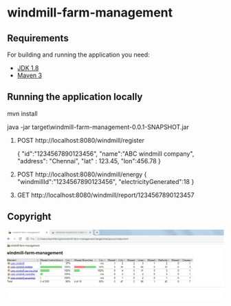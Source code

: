 # windmill-farm-management


## Requirements

For building and running the application you need:

- [JDK 1.8](http://www.oracle.com/technetwork/java/javase/downloads/jdk8-downloads-2133151.html)
- [Maven 3](https://maven.apache.org)

## Running the application locally

mvn install

java -jar target\windmill-farm-management-0.0.1-SNAPSHOT.jar

1. POST http://localhost:8080/windmill/register

	{
		"id":"1234567890123456",
		"name":"ABC windmill company",
		"address": "Chennai",
		"lat" : 123.45,
		"lon":456.78
	}
	
2. POST http://localhost:8080/windmill/energy
	{
	"windmillId":"1234567890123456",
	"electricityGenerated":18
	}
	
3. GET http://localhost:8080/windmill/report/1234567890123457 

## Copyright

![Code Coverage Report](https://github.com/Tamizharasan-C/windmill-farm-management/blob/master/Code%20Coverage.png)
